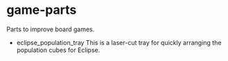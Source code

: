 game-parts
==========

Parts to improve board games.

* eclipse_population_tray
  This is a laser-cut tray for quickly arranging the population cubes for Eclipse.

